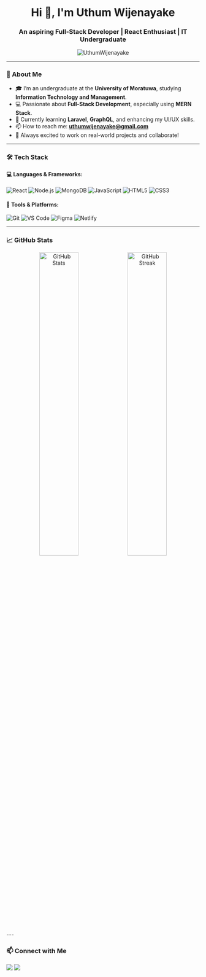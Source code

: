 <h1 align="center">Hi 👋, I'm Uthum Wijenayake</h1>
<h3 align="center">An aspiring Full-Stack Developer | React Enthusiast | IT Undergraduate</h3>

<p align="center">
  <img src="https://komarev.com/ghpvc/?username=UthumWijenayake&label=Profile%20views&color=0e75b6&style=flat" alt="UthumWijenayake" />
</p>

---

### 🌟 About Me

- 🎓 I’m an undergraduate at the **University of Moratuwa**, studying **Information Technology and Management**.
- 💻 Passionate about **Full-Stack Development**, especially using **MERN Stack**.
- 🌱 Currently learning **Laravel**, **GraphQL**, and enhancing my UI/UX skills.
- 📫 How to reach me: **uthumwijenayake@gmail.com**
- 🚀 Always excited to work on real-world projects and collaborate!

---

### 🛠️ Tech Stack

#### 💻 Languages & Frameworks:
![React](https://img.shields.io/badge/-React-black?style=flat-square&logo=react)
![Node.js](https://img.shields.io/badge/-Node.js-black?style=flat-square&logo=node.js)
![MongoDB](https://img.shields.io/badge/-MongoDB-black?style=flat-square&logo=mongodb)
![JavaScript](https://img.shields.io/badge/-JavaScript-black?style=flat-square&logo=javascript)
![HTML5](https://img.shields.io/badge/-HTML5-black?style=flat-square&logo=html5)
![CSS3](https://img.shields.io/badge/-CSS3-black?style=flat-square&logo=css3)

#### 🧰 Tools & Platforms:
![Git](https://img.shields.io/badge/-Git-black?style=flat-square&logo=git)
![VS Code](https://img.shields.io/badge/-VS%20Code-black?style=flat-square&logo=visual-studio-code)
![Figma](https://img.shields.io/badge/-Figma-black?style=flat-square&logo=figma)
![Netlify](https://img.shields.io/badge/-Netlify-black?style=flat-square&logo=netlify)

---

### 📈 GitHub Stats

<p align="center">
  <img width="45%" src="https://github-readme-stats.vercel.app/api?username=uthum7&show_icons=true&theme=github_dark" alt="GitHub Stats" />
  <img width="45%" src="https://github-readme-streak-stats.herokuapp.com/?user=uthum7&theme=github-dark" alt="GitHub Streak" />
</p>
---

### 📫 Connect with Me

<p align="left">
  <a href="https://linkedin.com/in/uthumwijenayake" target="_blank"><img align="center" src="https://img.shields.io/badge/-LinkedIn-blue?style=flat-square&logo=linkedin" /></a>
  <a href="mailto:uthumwijenayake@example.com"><img align="center" src="https://img.shields.io/badge/-Email-red?style=flat-square&logo=gmail" /></a>
</p>
